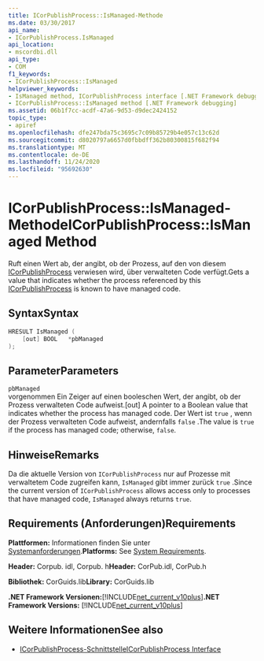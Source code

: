 ```yaml
---
title: ICorPublishProcess::IsManaged-Methode
ms.date: 03/30/2017
api_name:
- ICorPublishProcess.IsManaged
api_location:
- mscordbi.dll
api_type:
- COM
f1_keywords:
- ICorPublishProcess::IsManaged
helpviewer_keywords:
- IsManaged method, ICorPublishProcess interface [.NET Framework debugging]
- ICorPublishProcess::IsManaged method [.NET Framework debugging]
ms.assetid: 06b1f7cc-acdf-47a6-9d53-d9dec2424152
topic_type:
- apiref
ms.openlocfilehash: dfe247bda75c3695c7c09b85729b4e057c13c62d
ms.sourcegitcommit: d8020797a6657d0fbbdff362b80300815f682f94
ms.translationtype: MT
ms.contentlocale: de-DE
ms.lasthandoff: 11/24/2020
ms.locfileid: "95692630"
---
```

# <a name="icorpublishprocessismanaged-method"></a><span data-ttu-id="43be5-102">ICorPublishProcess::IsManaged-Methode</span><span class="sxs-lookup"><span data-stu-id="43be5-102">ICorPublishProcess::IsManaged Method</span></span>

<span data-ttu-id="43be5-103">Ruft einen Wert ab, der angibt, ob der Prozess, auf den von diesem [ICorPublishProcess](icorpublishprocess-interface.md) verwiesen wird, über verwalteten Code verfügt.</span><span class="sxs-lookup"><span data-stu-id="43be5-103">Gets a value that indicates whether the process referenced by this [ICorPublishProcess](icorpublishprocess-interface.md) is known to have managed code.</span></span>  
  
## <a name="syntax"></a><span data-ttu-id="43be5-104">Syntax</span><span class="sxs-lookup"><span data-stu-id="43be5-104">Syntax</span></span>  
  
```cpp  
HRESULT IsManaged (  
    [out] BOOL   *pbManaged  
);  
```  
  
## <a name="parameters"></a><span data-ttu-id="43be5-105">Parameter</span><span class="sxs-lookup"><span data-stu-id="43be5-105">Parameters</span></span>  

 `pbManaged`  
 <span data-ttu-id="43be5-106">vorgenommen Ein Zeiger auf einen booleschen Wert, der angibt, ob der Prozess verwalteten Code aufweist.</span><span class="sxs-lookup"><span data-stu-id="43be5-106">[out] A pointer to a Boolean value that indicates whether the process has managed code.</span></span> <span data-ttu-id="43be5-107">Der Wert ist `true` , wenn der Prozess verwalteten Code aufweist, andernfalls `false` .</span><span class="sxs-lookup"><span data-stu-id="43be5-107">The value is `true` if the process has managed code; otherwise, `false`.</span></span>  
  
## <a name="remarks"></a><span data-ttu-id="43be5-108">Hinweise</span><span class="sxs-lookup"><span data-stu-id="43be5-108">Remarks</span></span>  

 <span data-ttu-id="43be5-109">Da die aktuelle Version von `ICorPublishProcess` nur auf Prozesse mit verwaltetem Code zugreifen kann, `IsManaged` gibt immer zurück `true` .</span><span class="sxs-lookup"><span data-stu-id="43be5-109">Since the current version of `ICorPublishProcess` allows access only to processes that have managed code, `IsManaged` always returns `true`.</span></span>  
  
## <a name="requirements"></a><span data-ttu-id="43be5-110">Requirements (Anforderungen)</span><span class="sxs-lookup"><span data-stu-id="43be5-110">Requirements</span></span>  

 <span data-ttu-id="43be5-111">**Plattformen:** Informationen finden Sie unter [Systemanforderungen](../../get-started/system-requirements.md).</span><span class="sxs-lookup"><span data-stu-id="43be5-111">**Platforms:** See [System Requirements](../../get-started/system-requirements.md).</span></span>  
  
 <span data-ttu-id="43be5-112">**Header:** Corpub. idl, Corpub. h</span><span class="sxs-lookup"><span data-stu-id="43be5-112">**Header:** CorPub.idl, CorPub.h</span></span>  
  
 <span data-ttu-id="43be5-113">**Bibliothek:** CorGuids.lib</span><span class="sxs-lookup"><span data-stu-id="43be5-113">**Library:** CorGuids.lib</span></span>  
  
 <span data-ttu-id="43be5-114">**.NET Framework Versionen:**[!INCLUDE[net_current_v10plus](../../../../includes/net-current-v10plus-md.md)]</span><span class="sxs-lookup"><span data-stu-id="43be5-114">**.NET Framework Versions:** [!INCLUDE[net_current_v10plus](../../../../includes/net-current-v10plus-md.md)]</span></span>  
  
## <a name="see-also"></a><span data-ttu-id="43be5-115">Weitere Informationen</span><span class="sxs-lookup"><span data-stu-id="43be5-115">See also</span></span>

- [<span data-ttu-id="43be5-116">ICorPublishProcess-Schnittstelle</span><span class="sxs-lookup"><span data-stu-id="43be5-116">ICorPublishProcess Interface</span></span>](icorpublishprocess-interface.md)
